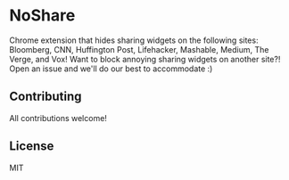# NoShare

Chrome extension that hides sharing widgets on the following sites: Bloomberg, CNN, Huffington Post, Lifehacker, Mashable, Medium, The Verge, and Vox! Want to block annoying sharing widgets on another site?! Open an issue and we'll do our best to accommodate :)

## Contributing

All contributions welcome!

## License

MIT
